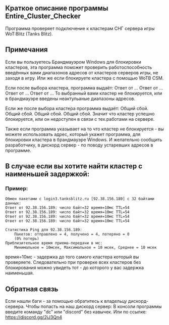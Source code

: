 ## Краткое описание программы Entire_Cluster_Checker
Программа проверяет подключение к кластерам СНГ сервера игры WoT:Blitz (Tanks Blitz).


##  Примечания
Если вы пользуетесь Брандмауэром Windows для блокировки кластеров,
эта программа поможет проверить работоспособность введённых вами диапазонов адресов
от кластеров серверов игры, не заходя в игру.
Или же если блокируете кластера с помощью WoTB CSM.

Если после выбора кластера, программа выдаёт:
Ответ от ...
Ответ от ...
Ответ от ...
Ответ от ...
То выбранный вами кластер не блокируется, или в брандмауэре введены неактульаные диапазоны адресов.

Если же после выбора кластера программа выдаёт:
Общий сбой.
Общий сбой.
Общий сбой.
Общий сбой.
Значит что кластер успешно блокируется, или он недоступен в связи с тех.работами на сервере.

Также если программа указывает на то что кластер не блокируется - вы можете использовать адрес,
который укажет программа, для блокировки кластера в брандмауэре Windows.
И желательно сообщить разработчику, в дискорд сервер - по поводу устаревших адресов в программе.


## В случае если вы хотите найти кластер с наименьшей задержкой:

### Пример:
```
Обмен пакетами с login3.tanksblitz.ru [92.38.156.189] с 32 байтами данных:
Ответ от 92.38.156.189: число байт=32 время=10мс TTL=54
Ответ от 92.38.156.189: число байт=32 время=10мс TTL=54
Ответ от 92.38.156.189: число байт=32 время=10мс TTL=54
Ответ от 92.38.156.189: число байт=32 время=10мс TTL=54

Статистика Ping для 92.38.156.189:
    Пакетов: отправлено = 4, получено = 4, потеряно = 0
    (0% потерь)
Приблизительное время приема-передачи в мс:
    Минимальное = 10мсек, Максимальное = 10 мсек, Среднее = 10 мсек
```
время=10мс - задержка до того самого кластера который вы проверяете.
Следовательно при проверке всех кластеров без блокирования можно увидеть тот - до которого у вас задержка наименьшая.


## Обратная связь
Если нашли баги - за помощью обратитесь к владельцу дискорд-сервера.
Чтобы попасть на наш дискорд сервер:
В консоли программы введите команду "dc" или "discord" без кавычек. Или по ссылке: https://discord.gg/2jJ3Qn4
